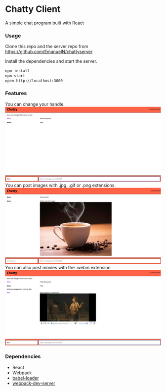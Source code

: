 Chatty Client
=====================

A simple chat program built with React

### Usage

Clone this repo and the server repo from https://github.com/EmanuelN/chattyserver

Install the dependencies and start the server.

```
npm install
npm start
open http://localhost:3000
```

### Features
You can change your handle.
![Namechange Screenshot](https://github.com/EmanuelN/chatty_app/blob/master/images/changenamedemo.png)
You can post images with .jpg, .gif or .png extensions.
![Image Screenshot](https://github.com/EmanuelN/chatty_app/blob/master/images/imagedemo.png)
You can also post movies with the .webm extension
![Movie Screenshot](https://github.com/EmanuelN/chatty_app/blob/master/images/videodemo.png)

### Dependencies

* React
* Webpack
* [babel-loader](https://github.com/babel/babel-loader)
* [webpack-dev-server](https://github.com/webpack/webpack-dev-server)
